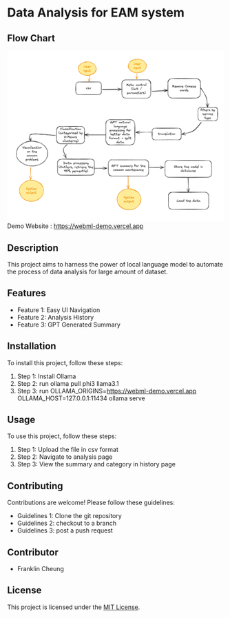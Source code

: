 # Data Analysis for EAM system

## Flow Chart
![](flowchart.png)
Demo Website : https://webml-demo.vercel.app

## Description

This project aims to harness the power of local language model to automate the process of data analysis for large amount of dataset.

## Features

- Feature 1: Easy UI Navigation
- Feature 2: Analysis History
- Feature 3: GPT Generated Summary

## Installation

To install this project, follow these steps:

1. Step 1: Install Ollama
2. Step 2: run ollama pull phi3 llama3.1
3. Step 3: run OLLAMA_ORIGINS=https://webml-demo.vercel.app OLLAMA_HOST=127.0.0.1:11434 ollama serve

## Usage

To use this project, follow these steps:

1. Step 1: Upload the file in csv format
2. Step 2: Navigate to analysis page
3. Step 3: View the summary and category in history page

## Contributing

Contributions are welcome! Please follow these guidelines:

- Guidelines 1: Clone the git repository
- Guidelines 2: checkout to a branch
- Guidelines 3: post a push request

## Contributor
- Franklin Cheung

## License

This project is licensed under the [MIT License](LICENSE).
